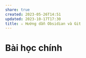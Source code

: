 ```yaml
---
share: true
created: 2023-05-26T14:51
updated: 2023-10-17T17:30
title: ⚔️ Hướng dẫn Obsidian và Git
---
```


# Bài học chính


